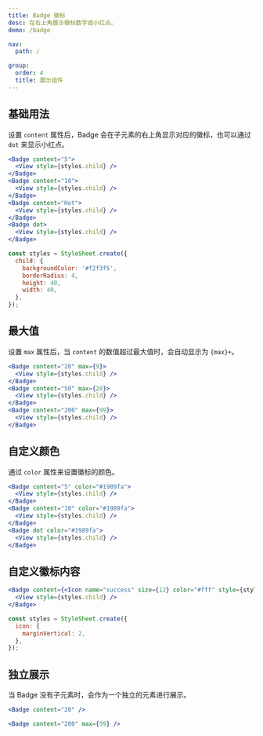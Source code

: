 ```yaml
---
title: Badge 徽标
desc: 在右上角展示徽标数字或小红点。
demo: /badge

nav:
  path: /

group:
  order: 4
  title: 展示组件
---
```


## 基础用法

设置 `content` 属性后，Badge 会在子元素的右上角显示对应的徽标，也可以通过 `dot` 来显示小红点。

```jsx
<Badge content="5">
  <View style={styles.child} />
</Badge>
<Badge content="10">
  <View style={styles.child} />
</Badge>
<Badge content="Hot">
  <View style={styles.child} />
</Badge>
<Badge dot>
  <View style={styles.child} />
</Badge>

const styles = StyleSheet.create({
  child: {
    backgroundColor: '#f2f3f5',
    borderRadius: 4,
    height: 40,
    width: 40,
  },
});
```

## 最大值

设置 `max` 属性后，当 `content` 的数值超过最大值时，会自动显示为 `{max}+`。

```jsx
<Badge content="20" max={9}>
  <View style={styles.child} />
</Badge>
<Badge content="50" max={20}>
  <View style={styles.child} />
</Badge>
<Badge content="200" max={99}>
  <View style={styles.child} />
</Badge>
```

## 自定义颜色

通过 `color` 属性来设置徽标的颜色。

```jsx
<Badge content="5" color="#1989fa">
  <View style={styles.child} />
</Badge>
<Badge content="10" color="#1989fa">
  <View style={styles.child} />
</Badge>
<Badge dot color="#1989fa">
  <View style={styles.child} />
</Badge>
```

## 自定义徽标内容

```jsx
<Badge content={<Icon name="success" size={12} color="#fff" style={styles.icon} />}>
  <View style={styles.child} />
</Badge>

const styles = StyleSheet.create({
  icon: {
    marginVertical: 2,
  },
});
```

## 独立展示

当 Badge 没有子元素时，会作为一个独立的元素进行展示。

```jsx
<Badge content="20" />

<Badge content="200" max={99} />
```
